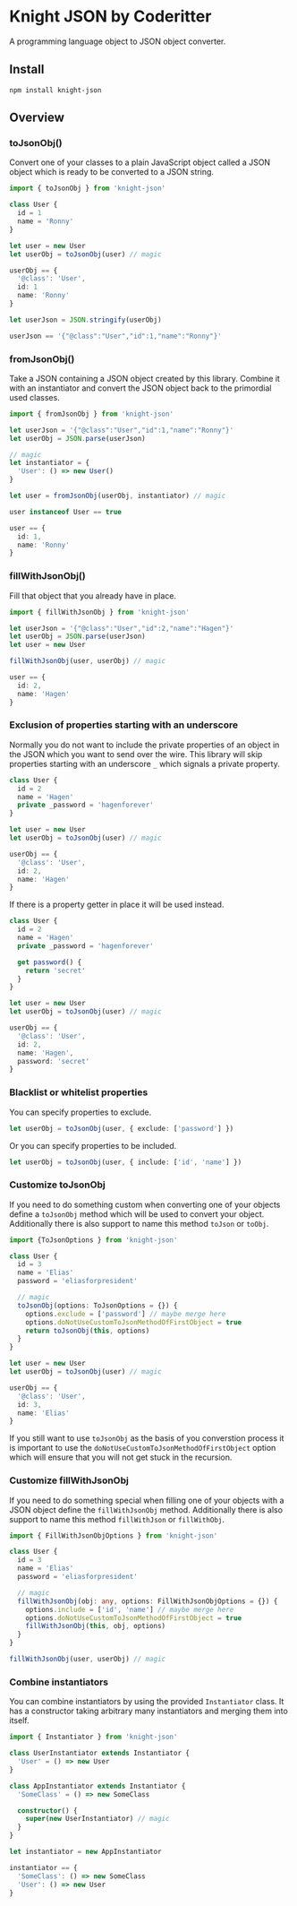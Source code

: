 # Knight JSON by Coderitter

A programming language object to JSON object converter.

## Install

`npm install knight-json`

## Overview

### toJsonObj()

Convert one of your classes to a plain JavaScript object called a JSON object which is ready to be converted to a JSON string.

```typescript
import { toJsonObj } from 'knight-json'

class User {
  id = 1
  name = 'Ronny'
}

let user = new User
let userObj = toJsonObj(user) // magic

userObj == {
  '@class': 'User',
  id: 1
  name: 'Ronny'
}

let userJson = JSON.stringify(userObj)

userJson == '{"@class":"User","id":1,"name":"Ronny"}'
```

### fromJsonObj()

Take a JSON containing a JSON object created by this library. Combine it with an instantiator and convert the JSON object back to the primordial used classes.

```typescript
import { fromJsonObj } from 'knight-json'

let userJson = '{"@class":"User","id":1,"name":"Ronny"}'
let userObj = JSON.parse(userJson)

// magic
let instantiator = {
  'User': () => new User()
}

let user = fromJsonObj(userObj, instantiator) // magic

user instanceof User == true

user == {
  id: 1,
  name: 'Ronny'
}
```

### fillWithJsonObj()

Fill that object that you already have in place.

```typescript
import { fillWithJsonObj } from 'knight-json'

let userJson = '{"@class":"User","id":2,"name":"Hagen"}'
let userObj = JSON.parse(userJson)
let user = new User

fillWithJsonObj(user, userObj) // magic

user == {
  id: 2,
  name: 'Hagen'
}
```

### Exclusion of properties starting with an underscore

Normally you do not want to include the private properties of an object in the JSON which you want to send over the wire. This library will skip properties starting with an underscore `_` which signals a private property.

```typescript
class User {
  id = 2
  name = 'Hagen'
  private _password = 'hagenforever'
}

let user = new User
let userObj = toJsonObj(user) // magic

userObj == {
  '@class': 'User',
  id: 2,
  name: 'Hagen'
}
```

If there is a property getter in place it will be used instead.

```typescript
class User {
  id = 2
  name = 'Hagen'
  private _password = 'hagenforever'

  get password() {
    return 'secret'
  }
}

let user = new User
let userObj = toJsonObj(user) // magic

userObj == {
  '@class': 'User',
  id: 2,
  name: 'Hagen',
  password: 'secret'
}
```

### Blacklist or whitelist properties

You can specify properties to exclude.

```typescript
let userObj = toJsonObj(user, { exclude: ['password'] })
```

Or you can specify properties to be included.

```typescript
let userObj = toJsonObj(user, { include: ['id', 'name'] })
```

### Customize toJsonObj

If you need to do something custom when converting one of your objects define a `toJsonObj` method which will be used to convert your object. Additionally there is also support to name this method `toJson` or `toObj`.

```typescript
import {ToJsonOptions } from 'knight-json'

class User {
  id = 3
  name = 'Elias'
  password = 'eliasforpresident'

  // magic
  toJsonObj(options: ToJsonOptions = {}) {
    options.exclude = ['password'] // maybe merge here
    options.doNotUseCustomToJsonMethodOfFirstObject = true
    return toJsonObj(this, options)
  }
}

let user = new User
let userObj = toJsonObj(user) // magic

userObj == {
  '@class': 'User',
  id: 3,
  name: 'Elias'
}
```

If you still want to use `toJsonObj` as the basis of you converstion process it is important to use the `doNotUseCustomToJsonMethodOfFirstObject` option which will ensure that you will not get stuck in the recursion. 

### Customize fillWithJsonObj

If you need to do something special when filling one of your objects with a JSON object define the `fillWithJsonObj` method. Additionally there is also support to name this method `fillWithJson` or `fillWithObj`.

```typescript
import { FillWithJsonObjOptions } from 'knight-json'

class User {
  id = 3
  name = 'Elias'
  password = 'eliasforpresident'

  // magic
  fillWithJsonObj(obj: any, options: FillWithJsonObjOptions = {}) {
    options.include = ['id', 'name'] // maybe merge here
    options.doNotUseCustomToJsonMethodOfFirstObject = true
    fillWithJsonObj(this, obj, options)
  }
}

fillWithJsonObj(user, userObj) // magic
```

### Combine instantiators

You can combine instantiators by using the provided `Instantiator` class. It has a constructor taking arbitrary many instantiators and merging them into itself.

```typescript
import { Instantiator } from 'knight-json'

class UserInstantiator extends Instantiator {
  'User' = () => new User
}

class AppInstantiator extends Instantiator {
  'SomeClass' = () => new SomeClass

  constructor() {
    super(new UserInstantiator) // magic
  }
}

let instantiator = new AppInstantiator

instantiator == {
  'SomeClass': () => new SomeClass
  'User': () => new User
}
```